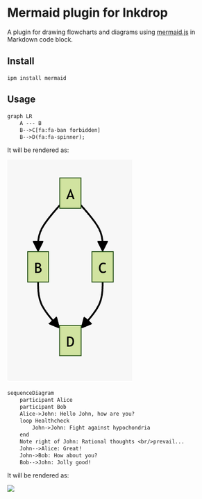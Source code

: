 # Mermaid plugin for Inkdrop

A plugin for drawing flowcharts and diagrams using [mermaid.js](https://mermaidjs.github.io/) in Markdown code block.

## Install

```shell
ipm install mermaid
```

## Usage


```mermaid
graph LR
    A --- B
    B-->C[fa:fa-ban forbidden]
    B-->D(fa:fa-spinner);
```

It will be rendered as:

![](https://github.com/inkdropapp/inkdrop-mermaid/raw/master/docs/images/example-01.png)


```mermaid
sequenceDiagram
    participant Alice
    participant Bob
    Alice->John: Hello John, how are you?
    loop Healthcheck
        John->John: Fight against hypochondria
    end
    Note right of John: Rational thoughts <br/>prevail...
    John-->Alice: Great!
    John->Bob: How about you?
    Bob-->John: Jolly good!
```

It will be rendered as:

![](https://github.com/inkdropapp/inkdrop-mermaid/raw/master/docs/images/example-02.png)

